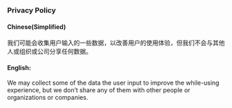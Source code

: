 ### Privacy Policy
#### Chinese(Simplified)
我们可能会收集用户输入的一些数据，以改善用户的使用体验，但我们不会与其他人或组织或公司分享任何数据。

#### English:
We may collect some of the data the user input to improve the while-using experience, but we don’t share any of them with other people or organizations or companies.
